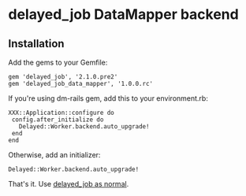 # delayed_job DataMapper backend

## Installation

Add the gems to your Gemfile:

    gem 'delayed_job', '2.1.0.pre2'
    gem 'delayed_job_data_mapper', '1.0.0.rc'
  
If you're using dm-rails gem, add this to your environment.rb:

    XXX::Application::configure do
     config.after_initialize do 
       Delayed::Worker.backend.auto_upgrade!
     end
    end

Otherwise, add an initializer:

    Delayed::Worker.backend.auto_upgrade!

That's it. Use [delayed_job as normal](http://github.com/collectiveidea/delayed_job).
